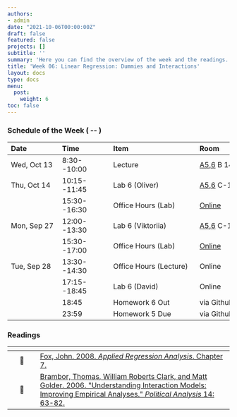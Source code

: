 ```yaml
---
authors:
- admin
date: "2021-10-06T00:00:00Z"
draft: false
featured: false
projects: []
subtitle: ''
summary: 'Here you can find the overview of the week and the readings. This week is all about categorical variables and heterogeneous effects. '
title: 'Week 06: Linear Regression: Dummies and Interactions'
layout: docs
type: docs
menu:
  post:
    weight: 6
toc: false
---
```



### Schedule of the Week ( -- )


| <div style="width:100px;text-align:left">Date</div> | <div style="width:100px;text-align:left">Time</div> | <div style="width:180px;text-align:left">Item</div> | <div style="width:100px;text-align:left">Room</div> |<div style="width:100px;text-align:center">Material</div> |
|:------------|:-------------|:-------------------|:------------|:----:|
| Wed, Oct 13  | 8:30--10:00   | Lecture                         | [A5,6](https://goo.gl/maps/Mhkizwo4vd1vqvUH6) B 144  | [<i class="far fa-file-pdf fa-lg"></i>](QM_lecture06_handout.pdf)  |
| Thu, Oct 14  | 10:15--11:45 | Lab 6 (Oliver)                  | [A5,6](https://goo.gl/maps/Mhkizwo4vd1vqvUH6) C-108 |    <i class="fab fa-github fa-lg"></i>         |
|             | 15:30--16:30 | Office Hours (Lab)           | [Online](https://uni-mannheim.zoom.us/j/62493789522?pwd=M0EwaWg4Mm5xbWtTRHVLOUdteXFjdz09) |  
| Mon, Sep 27 | 12:00--13:30 | Lab 6 (Viktoriia)           | [A5,6](https://goo.gl/maps/Mhkizwo4vd1vqvUH6) C-108 |       <i class="fab fa-github fa-lg"></i>      |
|             | 15:30--17:00 | Office Hours (Lab)           | [Online](https://uni-mannheim.zoom.us/j/62493789522?pwd=M0EwaWg4Mm5xbWtTRHVLOUdteXFjdz09) |  
| Tue, Sep 28  | 13:30--14:30 | Office Hours (Lecture)                  | Online |             |
|  | 17:15--18:45 | Lab 6 (David)                  | Online |       <i class="fab fa-github fa-lg"></i>      |
|   | 18:45 | Homework 6 Out                 | via Github |             |
|   | 23:59 | Homework 5 Due                 | via Github |         <i class="fab fa-github fa-lg"></i>   |



### Readings

| <div style="width:50px"></div>  | <div style="width:420px"></div>  |  <div style="width:200px"></div> |
|:---:|:---|:---:|
| :open_book: | [Fox, John. 2008. *Applied Regression Analysis*. Chapter 7.](https://ilias.uni-mannheim.de/goto.php?target=file_1172094_download&client_id=ILIAS) | **Required** |
| :page_facing_up: | [Brambor, Thomas, William Roberts Clark, and Matt Golder. 2006. "Understanding Interaction Models: Improving Empirical Analyses." *Political Analysis* 14: 63-82.](https://ilias.uni-mannheim.de/goto.php?target=file_1172093_download&client_id=ILIAS) | **Required** |



